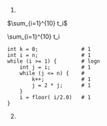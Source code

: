 1. 


$\sum_{i=1}^{10} t_i$

\sum_{i=1}^{10} t_i

```
int k = 0;				# 1
int i = n;				# 1
while (i >= 1) {		# logn
	int j = i;			# 1
	while (j <= n) {	# 
		k++;			# 1
		j = 2 * j;		# 1	
	}
	i = floor( i/2.0)	# 1
}
```

2. 